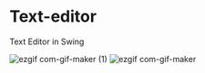 # Text-editor
Text Editor in Swing

![ezgif com-gif-maker (1)](https://user-images.githubusercontent.com/40365898/103436113-48eb5e00-4c3e-11eb-9925-dea42b9c507c.gif)
![ezgif com-gif-maker](https://user-images.githubusercontent.com/40365898/103436091-06c21c80-4c3e-11eb-90aa-3fd42c132f91.gif)
